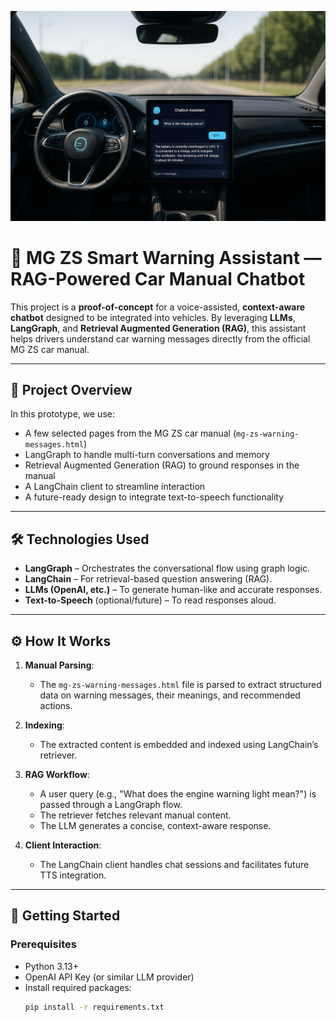 ![MG ZS Warning Assistant](images/dashboard.png)

# 🚗 MG ZS Smart Warning Assistant — RAG-Powered Car Manual Chatbot

This project is a **proof-of-concept** for a voice-assisted, **context-aware chatbot** designed to be integrated into vehicles. By leveraging **LLMs**, **LangGraph**, and **Retrieval Augmented Generation (RAG)**, this assistant helps drivers understand car warning messages directly from the official MG ZS car manual.

---

## 📘 Project Overview

In this prototype, we use:

- A few selected pages from the MG ZS car manual (`mg-zs-warning-messages.html`)
- LangGraph to handle multi-turn conversations and memory
- Retrieval Augmented Generation (RAG) to ground responses in the manual
- A LangChain client to streamline interaction
- A future-ready design to integrate text-to-speech functionality

---

## 🛠️ Technologies Used

- **LangGraph** – Orchestrates the conversational flow using graph logic.
- **LangChain** – For retrieval-based question answering (RAG).
- **LLMs (OpenAI, etc.)** – To generate human-like and accurate responses.
- **Text-to-Speech** (optional/future) – To read responses aloud.

---

## ⚙️ How It Works

1. **Manual Parsing**:
   - The `mg-zs-warning-messages.html` file is parsed to extract structured data on warning messages, their meanings, and recommended actions.

2. **Indexing**:
   - The extracted content is embedded and indexed using LangChain’s retriever.

3. **RAG Workflow**:
   - A user query (e.g., "What does the engine warning light mean?") is passed through a LangGraph flow.
   - The retriever fetches relevant manual content.
   - The LLM generates a concise, context-aware response.

4. **Client Interaction**:
   - The LangChain client handles chat sessions and facilitates future TTS integration.

---

## 🚀 Getting Started

### Prerequisites

- Python 3.13+
- OpenAI API Key (or similar LLM provider)
- Install required packages:
  ```bash
  pip install -r requirements.txt
